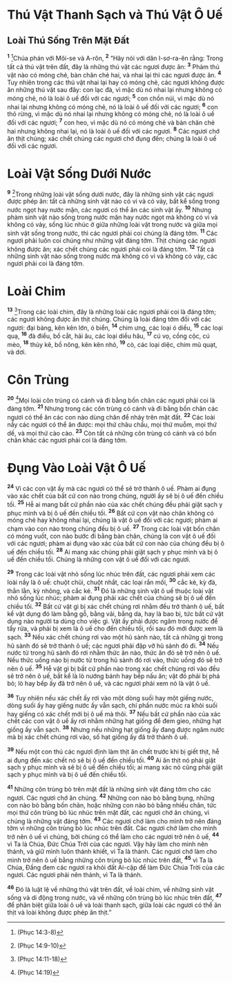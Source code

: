 # Thú Vật Thanh Sạch và Thú Vật Ô Uế
## Loài Thú Sống Trên Mặt Ðất
<sup><b>1</b></sup> [^1*]Chúa phán với Môi-se và A-rôn, <sup><b>2</b></sup> “Hãy nói với dân I-sơ-ra-ên rằng: Trong tất cả thú vật trên đất, đây là những thú vật các ngươi được ăn: <sup><b>3</b></sup> Phàm thú vật nào có móng chẻ, bàn chân chẻ hai, và nhai lại thì các ngươi được ăn. <sup><b>4</b></sup> Tuy nhiên trong các thú vật nhai lại hay có móng chẻ, các ngươi không được ăn những thú vật sau đây: con lạc đà, vì mặc dù nó nhai lại nhưng không có móng chẻ, nó là loài ô uế đối với các ngươi; <sup><b>5</b></sup> con chồn núi, vì mặc dù nó nhai lại nhưng không có móng chẻ, nó là loài ô uế đối với các ngươi; <sup><b>6</b></sup> con thỏ rừng, vì mặc dù nó nhai lại nhưng không có móng chẻ, nó là loài ô uế đối với các ngươi; <sup><b>7</b></sup> con heo, vì mặc dù nó có móng chẻ và bàn chân chẻ hai nhưng không nhai lại, nó là loài ô uế đối với các ngươi. <sup><b>8</b></sup> Các ngươi chớ ăn thịt chúng; xác chết chúng các ngươi chớ đụng đến; chúng là loài ô uế đối với các ngươi.

# Loài Vật Sống Dưới Nước
<sup><b>9</b></sup> [^2*]Trong những loài vật sống dưới nước, đây là những sinh vật các ngươi được phép ăn: tất cả những sinh vật nào có vi và có vảy, bất kể sống trong nước ngọt hay nước mặn, các ngươi có thể ăn các sinh vật ấy. <sup><b>10</b></sup> Nhưng phàm sinh vật nào sống trong nước mặn hay nước ngọt mà không có vi và không có vảy, sống lúc nhúc ở giữa những loài vật trong nước và giữa mọi sinh vật sống trong nước, thì các ngươi phải coi chúng là đáng tởm. <sup><b>11</b></sup> Các ngươi phải luôn coi chúng như những vật đáng tởm. Thịt chúng các ngươi không được ăn; xác chết chúng các ngươi phải coi là đáng tởm. <sup><b>12</b></sup> Tất cả những sinh vật nào sống trong nước mà không có vi và không có vảy, các ngươi phải coi là đáng tởm.

# Loài Chim
<sup><b>13</b></sup> [^3*]Trong các loài chim, đây là những loài các ngươi phải coi là đáng tởm; các ngươi không được ăn thịt chúng. Chúng là loài đáng tởm đối với các ngươi: đại bàng, kên kên lớn, ó biển, <sup><b>14</b></sup> chim ưng, các loại ó diều, <sup><b>15</b></sup> các loại quạ, <sup><b>16</b></sup> đà điểu, bồ cắt, hải âu, các loại diều hâu, <sup><b>17</b></sup> cú vọ, cồng cộc, cú mèo, <sup><b>18</b></sup> thủy kê, bồ nông, kên kên nhỏ, <sup><b>19</b></sup> cò, các loại diệc, chim mũ quạt, và dơi.

# Côn Trùng
<sup><b>20</b></sup> [^4*]Mọi loài côn trùng có cánh và đi bằng bốn chân các ngươi phải coi là đáng tởm. <sup><b>21</b></sup> Nhưng trong các côn trùng có cánh và đi bằng bốn chân các ngươi có thể ăn các con nào dùng chân để nhảy trên mặt đất. <sup><b>22</b></sup> Các loài nầy các ngươi có thể ăn được: mọi thứ châu chấu, mọi thứ muỗm, mọi thứ dế, và mọi thứ cào cào. <sup><b>23</b></sup> Còn tất cả những côn trùng có cánh và có bốn chân khác các ngươi phải coi là đáng tởm.

# Ðụng Vào Loài Vật Ô Uế
<sup><b>24</b></sup> Vì các con vật ấy mà các ngươi có thể sẽ trở thành ô uế. Phàm ai đụng vào xác chết của bất cứ con nào trong chúng, người ấy sẽ bị ô uế đến chiều tối. <sup><b>25</b></sup> Hễ ai mang bất cứ phần nào của xác chết chúng đều phải giặt sạch y phục mình và bị ô uế đến chiều tối. <sup><b>26</b></sup> Bất cứ con vật nào chân không có móng chẻ hay không nhai lại, chúng là vật ô uế đối với các ngươi; phàm ai chạm vào con nào trong chúng đều bị ô uế. <sup><b>27</b></sup> Trong các loài vật bốn chân có móng vuốt, con nào bước đi bằng bàn chân, chúng là con vật ô uế đối với các ngươi; phàm ai đụng vào xác của bất cứ con nào của chúng đều bị ô uế đến chiều tối. <sup><b>28</b></sup> Ai mang xác chúng phải giặt sạch y phục mình và bị ô uế đến chiều tối. Chúng là những con vật ô uế đối với các ngươi.

<sup><b>29</b></sup> Trong các loài vật nhỏ sống lúc nhúc trên đất, các ngươi phải xem các loài nầy là ô uế: chuột chũi, chuột nhắt, các loại rắn mối, <sup><b>30</b></sup> cắc kè, kỳ đà, thằn lằn, kỳ nhông, và cắc ké. <sup><b>31</b></sup> Ðó là những sinh vật ô uế thuộc loài vật nhỏ sống lúc nhúc; phàm ai đụng phải xác chết của chúng sẽ bị ô uế đến chiều tối. <sup><b>32</b></sup> Bất cứ vật gì bị xác chết chúng rơi nhằm đều trở thành ô uế, bất kể vật dụng đó làm bằng gỗ, bằng vải, bằng da, hay là bao bị, tức bất cứ vật dụng nào người ta dùng cho việc gì. Vật ấy phải được ngâm trong nước để tẩy rửa, và phải bị xem là ô uế cho đến chiều tối, rồi sau đó mới được xem là sạch. <sup><b>33</b></sup> Nếu xác chết chúng rơi vào một hũ sành nào, tất cả những gì trong hũ sành đó sẽ trở thành ô uế; các ngươi phải đập vỡ hũ sành đó đi. <sup><b>34</b></sup> Nếu nước từ trong hũ sành đó rơi nhằm thức ăn nào, thức ăn đó sẽ trở nên ô uế. Nếu thức uống nào bị nước từ trong hũ sành đó rơi vào, thức uống đó sẽ trở nên ô uế. <sup><b>35</b></sup> Hễ vật gì bị bất cứ phần nào trong xác chết chúng rơi vào đều sẽ trở nên ô uế, bất kể là lò nướng bánh hay bếp nấu ăn; vật đó phải bị phá bỏ; lò hay bếp ấy đã trở nên ô uế, và các ngươi phải xem nó là vật ô uế.

<sup><b>36</b></sup> Tuy nhiên nếu xác chết ấy rơi vào một dòng suối hay một giếng nước, dòng suối ấy hay giếng nước ấy vẫn sạch, chỉ phần nước múc ra khỏi suối hay giếng có xác chết mới bị ô uế mà thôi. <sup><b>37</b></sup> Nếu bất cứ phần nào của xác chết các con vật ô uế ấy rơi nhằm những hạt giống để đem gieo, những hạt giống ấy vẫn sạch. <sup><b>38</b></sup> Nhưng nếu những hạt giống ấy đang được ngâm nước mà bị xác chết chúng rơi vào, số hạt giống ấy đã trở thành ô uế.

<sup><b>39</b></sup> Nếu một con thú các ngươi định làm thịt ăn chết trước khi bị giết thịt, hễ ai đụng đến xác chết nó sẽ bị ô uế đến chiều tối. <sup><b>40</b></sup> Ai ăn thịt nó phải giặt sạch y phục mình và sẽ bị ô uế đến chiều tối; ai mang xác nó cũng phải giặt sạch y phục mình và bị ô uế đến chiều tối.

<sup><b>41</b></sup> Những côn trùng bò trên mặt đất là những sinh vật đáng tởm cho các ngươi. Các ngươi chớ ăn chúng. <sup><b>42</b></sup> Những con nào bò bằng bụng, những con nào bò bằng bốn chân, hoặc những con nào bò bằng nhiều chân, tức mọi thứ côn trùng bò lúc nhúc trên mặt đất, các ngươi chớ ăn chúng, vì chúng là những vật đáng tởm. <sup><b>43</b></sup> Các ngươi chớ làm cho mình trở nên đáng tởm vì những côn trùng bò lúc nhúc trên đất. Các ngươi chớ làm cho mình trở nên ô uế vì chúng, bởi chúng có thể làm cho các ngươi trở nên ô uế, <sup><b>44</b></sup> vì Ta là Chúa, Ðức Chúa Trời của các ngươi. Vậy hãy làm cho mình nên thánh, và giữ mình luôn thánh khiết, vì Ta là thánh. Các ngươi chớ làm cho mình trở nên ô uế bằng những côn trùng bò lúc nhúc trên đất, <sup><b>45</b></sup> vì Ta là Chúa, Ðấng đem các ngươi ra khỏi đất Ai-cập để làm Ðức Chúa Trời của các ngươi. Các ngươi phải nên thánh, vì Ta là thánh.

<sup><b>46</b></sup> Ðó là luật lệ về những thú vật trên đất, về loài chim, về những sinh vật sống và di động trong nước, và về những côn trùng bò lúc nhúc trên đất, <sup><b>47</b></sup> để phân biệt giữa loài ô uế và loài thanh sạch, giữa loài các ngươi có thể ăn thịt và loài không được phép ăn thịt.”

[^1*]: (Phục 14:3-8)
[^2*]: (Phục 14:9-10)
[^3*]: (Phục 14:11-18)
[^4*]: (Phục 14:19)
